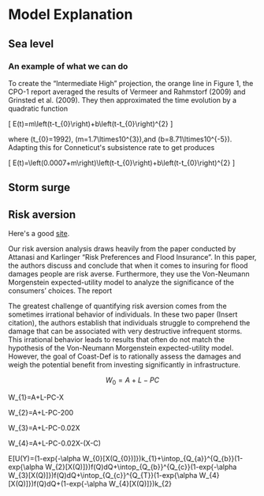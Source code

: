 # Model Explanation

## Sea level

### An example of what we can do

To create the “Intermediate High” projection, the orange line in Figure 1, the CPO-1 report averaged the results of Vermeer and Rahmstorf (2009) and Grinsted et al. (2009). They then approximated the time evolution by a quadratic function

\[ E(t)=m\left(t-t_{0}\right)+b\left(t-t_{0}\right)^{2} \]

where \(t_{0}=1992\), \(m=1.7\ltimes10^{3}\),and \(b=8.71\ltimes10^{-5}\). Adapting this for Conneticut's subsistence rate to get produces 

\[ E(t)=\left(0.0007+m\right)\left(t-t_{0}\right)+b\left(t-t_{0}\right)^{2} \]

## Storm surge

## Risk aversion

Here's a good [site](https://saylordotorg.github.io/text_introduction-to-economic-analysis/s14-04-risk-aversion.html).


Our risk aversion analysis draws heavily from the paper conducted by Attanasi and Karlinger “Risk Preferences and Flood Insurance”. In this paper, the authors discuss and conclude that when it comes to insuring for flood damages people are risk averse. Furthermore, they use the Von-Neumann Morgenstein expected-utility model to analyze the significance of the consumers’ choices.  The report 

The greatest challenge of quantifying risk aversion comes from the sometimes irrational behavior of individuals. In these two paper (Insert citation), the authors establish that individuals struggle to comprehend the damage that can be associated with very destructive infrequent storms. This irrational behavior leads to results that often do not match the hypothesis of the Von-Neumann Morgenstein expected-utility model. However, the goal of Coast-Def is to rationally assess the damages and weigh the potential benefit from investing significantly in infrastructure. 


$$ W_{0}=A+L-PC $$

W_{1}=A+L-PC-X

W_{2}=A+L-PC-200

W_{3}=A+L-PC-0.02X

W_{4}=A+L-PC-0.02X-(X-C)

E[U(Y)=(1-exp\{-\alpha W_{0}[X(Q_{0})]\})k_{1}+\intop_{Q_{a}}^{Q_{b}}(1-exp\{\alpha W_{2}[X(Q)]\})f(Q)dQ+\intop_{Q_{b}}^{Q_{c}}(1-exp\{-\alpha W_{3}[X(Q)]\})f(Q)dQ+\intop_{Q_{c}}^{Q_{T}}(1-exp\{\alpha W_{4}[X(Q)]\})f(Q)dQ+(1-exp\{-\alpha W_{4}[X(Q)]\})k_{2}
